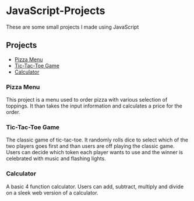 # JavaScript-Projects

These are some small projects I made using JavaScript

## Projects

* [Pizza Menu](#general-info)
* [Tic-Tac-Toe Game](#technologies)
* [Calculator](#setup)

### Pizza Menu

This project is a menu used to order pizza with various selection of toppings. It than takes the 
input information and calculates a price for the order.

### Tic-Tac-Toe Game

The classic game of tic-tac-toe. It randomly rolls dice to select which of the two players goes first
and than users are off playing the classic game. Users can decide which token each player wants to use 
and the winner is celebrated with music and flashing lights.

### Calculator

A basic 4 function calculator. Users can add, subtract, multiply and divide on a sleek web version
of a calculator.








































































